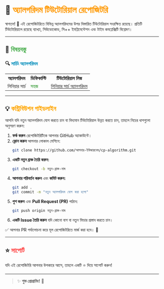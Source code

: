 # 🚀 <span style="color:#ff9900;">অ্যালগরিদম টিউটোরিয়াল রেপোজিটরি</span>

স্বাগতম! 🎉 এই রেপোজিটরিতে বিভিন্ন অ্যালগরিদমের উপর বিস্তারিত টিউটোরিয়াল সংরক্ষিত রয়েছে। প্রতিটি টিউটোরিয়ালে রয়েছে ব্যাখ্যা, সিউডোকোড, সি++ ইমপ্লিমেন্টেশন এবং টাইম কমপ্লেক্সিটি বিশ্লেষণ।

<hr>

## 📂 <span style="color:#4CAF50;">বিষয়বস্তু</span>

### 🔍 <span style="color:#008CBA;">সার্চিং অ্যালগরিদম</span>

<table>
  <tr>
    <th>অ্যালগরিদম</th>
    <th>ডিফিকাল্টি</th>
    <th>টিউটোরিয়াল লিঙ্ক</th>
  </tr>
  <tr>
    <td>লিনিয়ার সার্চ</td>
    <td style="color:green;">সহজ</td>
    <td><a href="./searching/linear_searching_algorithm.md">লিনিয়ার সার্চ অ্যালগরিদম</a></td>
  </tr>
</table>

<hr>

## 💡 <span style="color:#FFA500;">কন্ট্রিবিউশন গাইডলাইন</span>

আপনি যদি নতুন অ্যালগরিদম যোগ করতে চান বা বিদ্যমান টিউটোরিয়াল উন্নত করতে চান, তাহলে নিচের ধাপগুলো অনুসরণ করুন:

1. **ফর্ক করুন** রেপোজিটরিটিকে আপনার GitHub অ্যাকাউন্টে।
2. **ক্লোন করুন** আপনার লোকাল মেশিনে:
   ```bash
   git clone https://github.com/আপনার-ইউজারনেম/cp-algorithm.git
   ```
3. **একটি নতুন ব্রাঞ্চ তৈরি করুন:**
   ```bash
   git checkout -b নতুন-ব্রাঞ্চ-নাম
   ```
4. **আপনার পরিবর্তন করুন** এবং **কমিট করুন:**
   ```bash
   git add .
   git commit -m "নতুন অ্যালগরিদম যোগ করা হলো"
   ```
5. **পুশ করুন** এবং **Pull Request (PR)** পাঠান:
   ```bash
   git push origin নতুন-ব্রাঞ্চ-নাম
   ```
6. **একটি Issue তৈরি করুন** যদি কোনো বাগ বা নতুন ফিচার প্রস্তাব করতে চান।

✅ আপনার PR পর্যালোচনা করে মূল রেপোজিটরিতে মার্জ করা হবে। 🎉

<hr>

## ⭐ <span style="color:#ff4444;">সাপোর্ট</span>

যদি এই রেপোজিটরি আপনার উপকারে আসে, তাহলে একটি ⭐ দিয়ে সাপোর্ট করুন!

---

> ✨ <b>শুভ প্রোগ্রামিং!</b> 🚀
